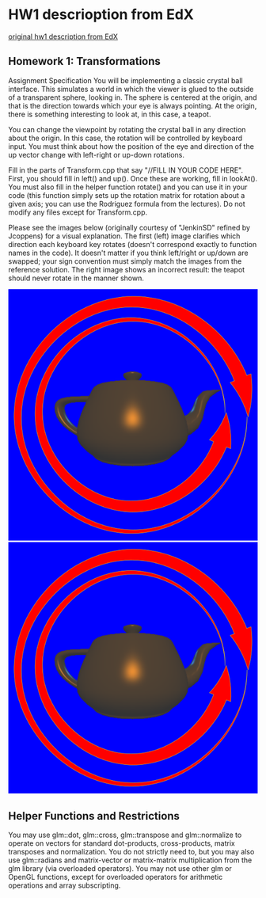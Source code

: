 # HW1 descrioption from EdX
[original hw1 description from EdX](https://courses.edx.org/courses/course-v1:UCSanDiegoX+CSE167x+2T2018/courseware/Unit_1/Homework_1/2?activate_block_id=block-v1%3AUCSanDiegoX%2BCSE167x%2B2T2018%2Btype%40vertical%2Bblock%40vertical_618b5e61d030)


## Homework 1: Transformations
Assignment Specification
You will be implementing a classic crystal ball interface. This simulates a world in which the viewer is glued to the outside of a transparent sphere, looking in. The sphere is centered at the origin, and that is the direction towards which your eye is always pointing. At the origin, there is something interesting to look at, in this case, a teapot.

You can change the viewpoint by rotating the crystal ball in any direction about the origin. In this case, the rotation will be controlled by keyboard input. You must think about how the position of the eye and direction of the up vector change with left-right or up-down rotations.

Fill in the parts of Transform.cpp that say "//FILL IN YOUR CODE HERE". First, you should fill in left() and up(). Once these are working, fill in lookAt(). You must also fill in the helper function rotate() and you can use it in your code (this function simply sets up the rotation matrix for rotation about a given axis; you can use the Rodriguez formula from the lectures). Do not modify any files except for Transform.cpp.

Please see the images below (originally courtesy of "JenkinSD" refined by Jcoppens) for a visual explanation. The first (left) image clarifies which direction each keyboard key rotates (doesn't correspond exactly to function names in the code). It doesn't matter if you think left/right or up/down are swapped; your sign convention must simply match the images from the reference solution. The right image shows an incorrect result: the teapot should never rotate in the manner shown.

![teapot_rotations_ok](https://github.com/LanceKnight/EdX-Computer-Graphics/blob/hw1/hw1-linux_osx/teapot_rotations_bad.png)
![teapot_rotations_bad](https://github.com/LanceKnight/EdX-Computer-Graphics/blob/hw1/hw1-linux_osx/teapot_rotations_bad.png)

## Helper Functions and Restrictions
You may use glm::dot, glm::cross, glm::transpose and glm::normalize to operate on vectors for standard dot-products, cross-products, matrix transposes and normalization. You do not strictly need to, but you may also use glm::radians and matrix-vector or matrix-matrix multiplication from the glm library (via overloaded operators). You may not use other glm or OpenGL functions, except for overloaded operators for arithmetic operations and array subscripting.

